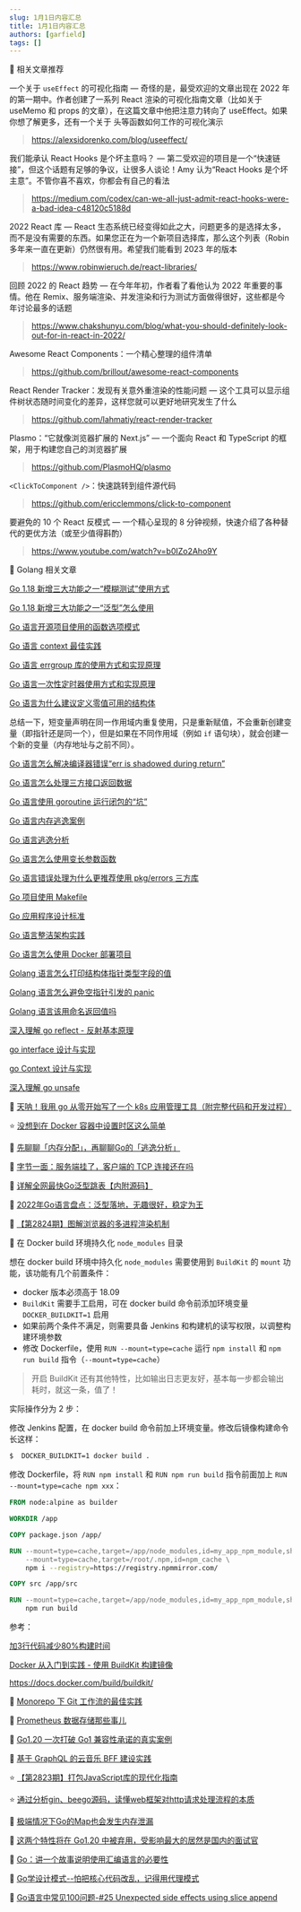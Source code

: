 ```yaml
---
slug: 1月1日内容汇总
title: 1月1日内容汇总
authors: [garfield]
tags: []
---
```


📒 相关文章推荐

一个关于 `useEffect` 的可视化指南 — 奇怪的是，最受欢迎的文章出现在 2022 年的第一期中。作者创建了一系列 React 渲染的可视化指南文章（比如关于 useMemo 和 props 的文章），在这篇文章中他把注意力转向了 useEffect。如果你想了解更多，还有一个关于 头等函数如何工作的可视化演示

> https://alexsidorenko.com/blog/useeffect/

我们能承认 React Hooks 是个坏主意吗？ — 第二受欢迎的项目是一个“快速链接”，但这个话题有足够的争议，让很多人谈论！Amy 认为“React Hooks 是个坏主意”。不管你喜不喜欢，你都会有自己的看法

> https://medium.com/codex/can-we-all-just-admit-react-hooks-were-a-bad-idea-c48120c5188d

2022 React 库 — React 生态系统已经变得如此之大，问题更多的是选择太多，而不是没有需要的东西。如果您正在为一个新项目选择库，那么这个列表（Robin 多年来一直在更新）仍然很有用。希望我们能看到 2023 年的版本

> https://www.robinwieruch.de/react-libraries/

回顾 2022 的 React 趋势 — 在今年年初，作者看了看他认为 2022 年重要的事情。他在 Remix、服务端渲染、并发渲染和行为测试方面做得很好，这些都是今年讨论最多的话题

> https://www.chakshunyu.com/blog/what-you-should-definitely-look-out-for-in-react-in-2022/

Awesome React Components：一个精心整理的组件清单

> https://github.com/brillout/awesome-react-components

React Render Tracker：发现有关意外重渲染的性能问题 — 这个工具可以显示组件树状态随时间变化的差异，这样您就可以更好地研究发生了什么

> https://github.com/lahmatiy/react-render-tracker

Plasmo：“它就像浏览器扩展的 Next.js” — 一个面向 React 和 TypeScript 的框架，用于构建您自己的浏览器扩展

> https://github.com/PlasmoHQ/plasmo

`<ClickToComponent />`：快速跳转到组件源代码

> https://github.com/ericclemmons/click-to-component

要避免的 10 个 React 反模式 — 一个精心呈现的 8 分钟视频，快速介绍了各种替代的更优方法（或至少值得斟酌）

> https://www.youtube.com/watch?v=b0IZo2Aho9Y

📒 Golang 相关文章

[Go 1.18 新增三大功能之一“模糊测试”使用方式](https://mp.weixin.qq.com/s/S2InTxuwg0G-wPSy1Q34PQ)

[Go 1.18 新增三大功能之一“泛型”怎么使用](https://mp.weixin.qq.com/s/0JKH-Bo8n9I9zT683ZA-iw)

[Go 语言开源项目使用的函数选项模式](https://mp.weixin.qq.com/s/2jzg2PIK_esjTxSFMkp02A)

[Go 语言 context 最佳实践](https://mp.weixin.qq.com/s/DxEeLUS8hotYh8Js5FyR5w)

[Go 语言 errgroup 库的使用方式和实现原理](https://mp.weixin.qq.com/s/R8f_-cl98th7ZiSVxaeUAQ)

[Go 语言一次性定时器使用方式和实现原理](https://mp.weixin.qq.com/s/NXbYTX96hFfwYuh6gACAHg)

[Go 语言为什么建议定义零值可用的结构体](https://mp.weixin.qq.com/s/8Eh7e9-pX6OqFNrDqugxaA)

总结一下，短变量声明在同一作用域内重复使用，只是重新赋值，不会重新创建变量（即指针还是同一个），但是如果在不同作用域（例如 `if` 语句块），就会创建一个新的变量（内存地址与之前不同）。

[Go 语言怎么解决编译器错误“err is shadowed during return”](https://mp.weixin.qq.com/s/kGC1X5DQ7eQAdn70ZhElNw)

[Go 语言怎么处理三方接口返回数据](https://mp.weixin.qq.com/s/QyWuOsPUFq7XqvIbnBJP_A)

[Go 语言使用 goroutine 运行闭包的“坑”](https://mp.weixin.qq.com/s/h__5zKCKUkxUTmBjbKsA2w)

[Go 语言内存逃逸案例](https://mp.weixin.qq.com/s/iACaQ8vsxEvUVsDJ5QO6UA)

[Go 语言逃逸分析](https://mp.weixin.qq.com/s/34cmyuPOjlhAQm6zYhBIsg)

[Go 语言怎么使用变长参数函数](https://mp.weixin.qq.com/s/fhqtRTGgVu6aSC581luvCg)

[Go 语言错误处理为什么更推荐使用 pkg/errors 三方库](https://mp.weixin.qq.com/s/nL5uIGCXYON5doGGeHchAQ)

[Go 项目使用 Makefile](https://mp.weixin.qq.com/s/teOYvNOQ_e5z7iyiiAkNPw)

[Go 应用程序设计标准](https://mp.weixin.qq.com/s/q6mFgLYt3hpBhXnyEcaXzQ)

[Go 语言整洁架构实践](https://mp.weixin.qq.com/s/7uwuHeKjQNACl17-PYrpUw)

[Go 语言怎么使用 Docker 部署项目](https://mp.weixin.qq.com/s/nbyhaomyLII-U9lEB5Cv8w)

[Golang 语言怎么打印结构体指针类型字段的值](https://mp.weixin.qq.com/s/5B-sPyk4qgFsplsJ9mMD_Q)

[Golang 语言怎么避免空指针引发的 panic](https://mp.weixin.qq.com/s/9s6YXJsZcXyfgWDYG-WZOQ)

[Golang 语言该用命名返回值吗](https://mp.weixin.qq.com/s/NbTzlvubUVUBakwKKNbcVw)

[深入理解 go reflect - 反射基本原理](https://juejin.cn/post/7183132625580605498)

[go interface 设计与实现](https://juejin.cn/post/7173965896656879630)

[go Context 设计与实现](https://juejin.cn/post/7174576400391733284)

[深入理解 go unsafe](https://juejin.cn/post/7174963221294481445)

📒 [天呐！我用 go 从零开始写了一个 k8s 应用管理工具（附完整代码和开发过程）](https://mp.weixin.qq.com/s/MFd1R5VeEW0eLk-A4BqSQQ)

⭐️ [没想到在 Docker 容器中设置时区这么简单](https://mp.weixin.qq.com/s/10Ll8ipVGWg4HU4hjwILsQ)

📒 [先聊聊「内存分配」，再聊聊Go的「逃逸分析」](https://mp.weixin.qq.com/s/xmml8gmz88G5zjgvxlKb_A)

📒 [字节一面：服务端挂了，客户端的 TCP 连接还在吗](https://mp.weixin.qq.com/s/6vk-oYh7kuVK2zcDU2bICw)

📒 [详解全网最快Go泛型跳表【内附源码】](https://mp.weixin.qq.com/s/9Zqe2pDWOT2qIt39xqOD7w)

📒 [2022年Go语言盘点：泛型落地，无趣很好，稳定为王](https://mp.weixin.qq.com/s/MRBEJHZBMS9s0w7UhseQWA)

📒 [【第2824期】图解浏览器的多进程渲染机制](https://mp.weixin.qq.com/s/tz9wyjKHDC6GNB8fFfgtUw)

📒 在 Docker build 环境持久化 `node_modules` 目录

想在 docker build 环境中持久化 `node_modules` 需要使用到 `BuildKit` 的 `mount` 功能，该功能有几个前置条件：

- docker 版本必须高于 18.09
- `BuildKit` 需要手工启用，可在 docker build 命令前添加环境变量 `DOCKER_BUILDKIT=1` 启用
- 如果前两个条件不满足，则需要具备 Jenkins 和构建机的读写权限，以调整构建环境参数
- 修改 Dockerfile，使用 `RUN --mount=type=cache` 运行 `npm install` 和 `npm run build` 指令（`--mount=type=cache`）

> 开启 BuildKit 还有其他特性，比如输出日志更友好，基本每一步都会输出耗时，就这一条，值了！

实际操作分为 2 步：

修改 Jenkins 配置，在 docker build 命令前加上环境变量。修改后镜像构建命令长这样：

```bash
$  DOCKER_BUILDKIT=1 docker build .
```

修改 Dockerfile，将 `RUN npm install` 和 `RUN npm run build` 指令前面加上 `RUN --mount=type=cache npm xxx`：

```dockerfile
FROM node:alpine as builder

WORKDIR /app

COPY package.json /app/

RUN --mount=type=cache,target=/app/node_modules,id=my_app_npm_module,sharing=locked \
    --mount=type=cache,target=/root/.npm,id=npm_cache \
    npm i --registry=https://registry.npmmirror.com/

COPY src /app/src

RUN --mount=type=cache,target=/app/node_modules,id=my_app_npm_module,sharing=locked \
    npm run build
```

参考：

[加3行代码减少80%构建时间](https://juejin.cn/post/7135756687134162980)

[Docker 从入门到实践 - 使用 BuildKit 构建镜像](https://vuepress.mirror.docker-practice.com/buildx/buildkit/#)

https://docs.docker.com/build/buildkit/

📒 [Monorepo 下 Git 工作流的最佳实践](https://mp.weixin.qq.com/s/tNs5CVdmj4DepYmELWjdzA)

📒 [Prometheus 数据存储那些事儿](https://mp.weixin.qq.com/s/qVsgXaehJ-LhWQLe-dxSRw)

📒 [Go1.20 一次打破 Go1 兼容性承诺的真实案例](https://mp.weixin.qq.com/s/bxIIGV9n1f-SbA2Qu7naDQ)

📒 [基于 GraphQL 的云音乐 BFF 建设实践](https://juejin.cn/post/7182019663004434488)

⭐️ [【第2823期】打包JavaScript库的现代化指南](https://mp.weixin.qq.com/s/m-i_Et6YqkZ0aj537vN2_A)

⭐️ [通过分析gin、beego源码，读懂web框架对http请求处理流程的本质](https://mp.weixin.qq.com/s/2FVYnKHXFoj18W62pob_jw)

📒 [极端情况下Go的Map也会发生内存泄漏](https://mp.weixin.qq.com/s/x2sFAwR0MGucIHGH85gU4A)

📒 [这两个特性将在 Go1.20 中被弃用，受影响最大的居然是国内的面试官](https://mp.weixin.qq.com/s/r_n7cZi2sDO0EiBF12tkYw)

📒 [Go：讲一个故事说明使用汇编语言的必要性](https://mp.weixin.qq.com/s/2_xALNnPcHgZD7smWxzPcA)

📒 [Go学设计模式--怕把核心代码改乱，记得用代理模式](https://mp.weixin.qq.com/s/FTXkgxkUzsHMIspCK60G4w)

📒 [Go语言中常见100问题-#25 Unexpected side effects using slice append](https://mp.weixin.qq.com/s/lAIB0l666R6Zh9NAdV809g)
